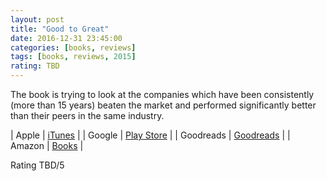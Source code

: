 ```yaml
---
layout: post
title: "Good to Great"
date: 2016-12-31 23:45:00
categories: [books, reviews]
tags: [books, reviews, 2015]
rating: TBD
---
```


The book is trying to look at the companies which have been consistently (more than 15 years) beaten the market and performed significantly better than their peers in the same industry.


| Apple      | [iTunes] |
| Google     | [Play Store] |
| Goodreads  | [Goodreads] |
| Amazon     | [Books] |

[iTunes]: https://itunes.apple.com/us/book/
[Goodreads]: https://www.goodreads.com/book
[Play Store]: https://play.google.com/store
[Books]: http://www.amazon.com/

Rating TBD/5
